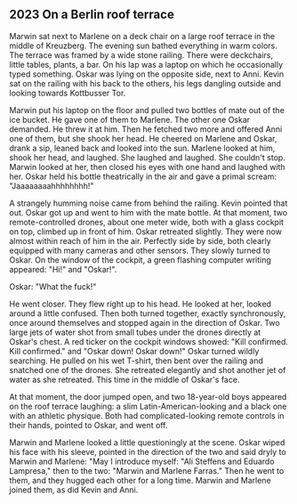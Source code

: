 
## **2023** On a Berlin roof terrace

Marwin sat next to Marlene on a deck chair on a large roof terrace in the middle of Kreuzberg.
The evening sun bathed everything in warm colors.
The terrace was framed by a wide stone railing.
There were deckchairs, little tables, plants, a bar.
On his lap was a laptop on which he occasionally typed something.
Oskar was lying on the opposite side, next to Anni.
Kevin sat on the railing with his back to the others, his legs dangling outside and looking towards Kottbusser Tor.

Marwin put his laptop on the floor and pulled two bottles of mate out of the ice bucket.
He gave one of them to Marlene.
The other one Oskar demanded.
He threw it at him.
Then he fetched two more and offered Anni one of them, but she shook her head.
He cheered on Marlene and Oskar, drank a sip, leaned back and looked into the sun.
Marlene looked at him, shook her head, and laughed.
She laughed and laughed.
She couldn't stop.
Marwin looked at her, then closed his eyes with one hand and laughed with her.
Oskar held his bottle theatrically in the air and gave a primal scream: "Jaaaaaaaahhhhhhhh!"

A strangely humming noise came from behind the railing.
Kevin pointed that out.
Oskar got up and went to him with the mate bottle.
At that moment, two remote-controlled drones, about one meter wide, both with a glass cockpit on top, climbed up in front of him.
Oskar retreated slightly.
They were now almost within reach of him in the air.
Perfectly side by side, both clearly equipped with many cameras and other sensors.
They slowly turned to Oskar.
On the window of the cockpit, a green flashing computer writing appeared: "Hi!" and "Oskar!".

Oskar: "What the fuck!"

He went closer.
They flew right up to his head.
He looked at her, looked around a little confused.
Then both turned together, exactly synchronously, once around themselves and stopped again in the direction of Oskar.
Two large jets of water shot from small tubes under the drones directly at Oskar's chest.
A red ticker on the cockpit windows showed: "Kill confirmed.
Kill confirmed." and "Oskar down! Oskar down!" Oskar turned wildly searching.
He pulled on his wet T-shirt, then bent over the railing and snatched one of the drones.
She retreated elegantly and shot another jet of water as she retreated.
This time in the middle of Oskar's face.

At that moment, the door jumped open, and two 18-year-old boys appeared on the roof terrace laughing: a slim Latin-American-looking and a black one with an athletic physique.
Both had complicated-looking remote controls in their hands, pointed to Oskar, and went off.

Marwin and Marlene looked a little questioningly at the scene.
Oskar wiped his face with his sleeve, pointed in the direction of the two and said dryly to Marwin and Marlene: "May I introduce myself: "Ali Steffens and Eduardo Lampresa," then to the two: "Marwin and Marlene Farras." Then he went to them, and they hugged each other for a long time.
Marwin and Marlene joined them, as did Kevin and Anni.

